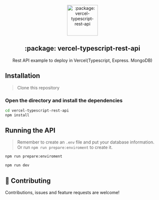 <p align="center">
 <img width="100px" src="https://raw.githubusercontent.com/microsoft/TypeScript-Website/f407e1ae19e5e990d9901ac8064a32a8cc60edf0/packages/typescriptlang-org/static/branding/ts-logo-512.svg" align="center" alt=":package: vercel-typescript-rest-api" />
 <h2 align="center">:package: vercel-typescript-rest-api</h2>
 <p align="center">Rest API example to deploy in Vercel(Typescript, Express. MongoDB)</p>
</p>

## Installation

> Clone this repository

### Open the directory and install the dependencies

```bash
cd vercel-typescript-rest-api
npm install
```

## Running the API

> Remember to create an `.env` file and put your database information.
> Or run `npm run prepare:enviroment` to create it.

```bash
npm run prepare:enviroment
```

```sh
npm run dev
```

## 🤝 Contributing

Contributions, issues and feature requests are welcome!
